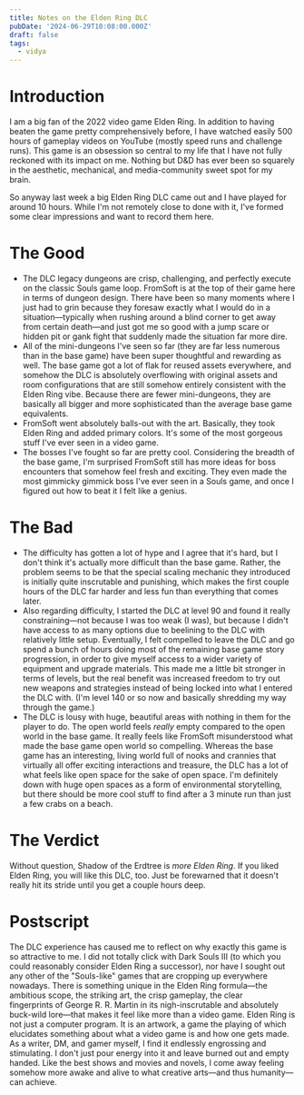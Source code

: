 ```yaml
---
title: Notes on the Elden Ring DLC
pubDate: '2024-06-29T10:08:00.000Z'
draft: false
tags:
  - vidya
---
```

# Introduction

I am a big fan of the 2022 video game Elden Ring. In addition to having beaten the game pretty comprehensively before, I have watched easily 500 hours of gameplay videos on YouTube (mostly speed runs and challenge runs). This game is an obsession so central to my life that I have not fully reckoned with its impact on me. Nothing but D&D has ever been so squarely in the aesthetic, mechanical, and media-community sweet spot for my brain.

So anyway last week a big Elden Ring DLC came out and I have played for around 10 hours. While I'm not remotely close to done with it, I've formed some clear impressions and want to record them here.

# The Good
* The DLC legacy dungeons are crisp, challenging, and perfectly execute on the classic Souls game loop. FromSoft is at the top of their game here in terms of dungeon design. There have been so many moments where I just had to grin because they foresaw exactly what I would do in a situation—typically when rushing around a blind corner to get away from certain death—and just got me so good with a jump scare or hidden pit or gank fight that suddenly made the situation far more dire.
* All of the mini-dungeons I've seen so far (they are far less numerous than in the base game) have been super thoughtful and rewarding as well. The base game got a lot of flak for reused assets everywhere, and somehow the DLC is absolutely overflowing with original assets and room configurations that are still somehow entirely consistent with the Elden Ring vibe. Because there are fewer mini-dungeons, they are basically all bigger and more sophisticated than the average base game equivalents.
* FromSoft went absolutely balls-out with the art. Basically, they took Elden Ring and added primary colors. It's some of the most gorgeous stuff I've ever seen in a video game.
* The bosses I've fought so far are pretty cool. Considering the breadth of the base game, I'm surprised FromSoft still has more ideas for boss encounters that somehow feel fresh and exciting. They even made the most gimmicky gimmick boss I've ever seen in a Souls game, and once I figured out how to beat it I felt like a genius.

# The Bad
* The difficulty has gotten a lot of hype and I agree that it's hard, but I don't think it's actually more difficult than the base game. Rather, the problem seems to be that the special scaling mechanic they introduced is initially quite inscrutable and punishing, which makes the first couple hours of the DLC far harder and less fun than everything that comes later.
* Also regarding difficulty, I started the DLC at level 90 and found it really constraining—not because I was too weak (I was), but because I didn't have access to as many options due to beelining to the DLC with relatively little setup. Eventually, I felt compelled to leave the DLC and go spend a bunch of hours doing most of the remaining base game story progression, in order to give myself access to a wider variety of equipment and upgrade materials. This made me a little bit stronger in terms of levels, but the real benefit was increased freedom to try out new weapons and strategies instead of being locked into what I entered the DLC with. (I'm level 140 or so now and basically shredding my way through the game.)
* The DLC is lousy with huge, beautiful areas with nothing in them for the player to do. The open world feels *really* empty compared to the open world in the base game. It really feels like FromSoft misunderstood what made the base game open world so compelling. Whereas the base game has an interesting, living world full of nooks and crannies that virtually all offer exciting interactions and treasure, the DLC has a lot of what feels like open space for the sake of open space. I'm definitely down with huge open spaces as a form of environmental storytelling, but there should be more cool stuff to find after a 3 minute run than just a few crabs on a beach.

# The Verdict

Without question, Shadow of the Erdtree is *more Elden Ring*. If you liked Elden Ring, you will like this DLC, too. Just be forewarned that it doesn't really hit its stride until you get a couple hours deep.

# Postscript

The DLC experience has caused me to reflect on why exactly this game is so attractive to me. I did not totally click with Dark Souls III (to which you could reasonably consider Elden Ring a successor), nor have I sought out any other of the "Souls-like" games that are cropping up everywhere nowadays. There is something unique in the Elden Ring formula—the ambitious scope, the striking art, the crisp gameplay, the clear fingerprints of George R. R. Martin in its nigh-inscrutable and absolutely buck-wild lore—that makes it feel like more than a video game. Elden Ring is not just a computer program. It is an artwork, a game the playing of which elucidates something about what a video game is and how one gets made. As a writer, DM, and gamer myself, I find it endlessly engrossing and stimulating. I don't just pour energy into it and leave burned out and empty handed. Like the best shows and movies and novels, I come away feeling somehow more awake and alive to what creative arts—and thus humanity—can achieve.
